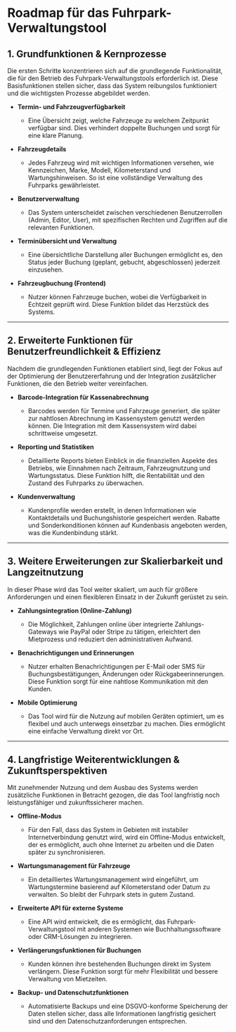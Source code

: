 # Roadmap für das Fuhrpark-Verwaltungstool

## 1. Grundfunktionen & Kernprozesse
Die ersten Schritte konzentrieren sich auf die grundlegende Funktionalität, die für den Betrieb des Fuhrpark-Verwaltungstools erforderlich ist. Diese Basisfunktionen stellen sicher, dass das System reibungslos funktioniert und die wichtigsten Prozesse abgebildet werden.

- **Termin- und Fahrzeugverfügbarkeit**
  - Eine Übersicht zeigt, welche Fahrzeuge zu welchem Zeitpunkt verfügbar sind. Dies verhindert doppelte Buchungen und sorgt für eine klare Planung.
  
- **Fahrzeugdetails**
  - Jedes Fahrzeug wird mit wichtigen Informationen versehen, wie Kennzeichen, Marke, Modell, Kilometerstand und Wartungshinweisen. So ist eine vollständige Verwaltung des Fuhrparks gewährleistet.
  
- **Benutzerverwaltung**
  - Das System unterscheidet zwischen verschiedenen Benutzerrollen (Admin, Editor, User), mit spezifischen Rechten und Zugriffen auf die relevanten Funktionen.
  
- **Terminübersicht und Verwaltung**
  - Eine übersichtliche Darstellung aller Buchungen ermöglicht es, den Status jeder Buchung (geplant, gebucht, abgeschlossen) jederzeit einzusehen.
  
- **Fahrzeugbuchung (Frontend)**
  - Nutzer können Fahrzeuge buchen, wobei die Verfügbarkeit in Echtzeit geprüft wird. Diese Funktion bildet das Herzstück des Systems.

---

## 2. Erweiterte Funktionen für Benutzerfreundlichkeit & Effizienz
Nachdem die grundlegenden Funktionen etabliert sind, liegt der Fokus auf der Optimierung der Benutzererfahrung und der Integration zusätzlicher Funktionen, die den Betrieb weiter vereinfachen.

- **Barcode-Integration für Kassenabrechnung**
  - Barcodes werden für Termine und Fahrzeuge generiert, die später zur nahtlosen Abrechnung im Kassensystem genutzt werden können. Die Integration mit dem Kassensystem wird dabei schrittweise umgesetzt.
  
- **Reporting und Statistiken**
  - Detaillierte Reports bieten Einblick in die finanziellen Aspekte des Betriebs, wie Einnahmen nach Zeitraum, Fahrzeugnutzung und Wartungsstatus. Diese Funktion hilft, die Rentabilität und den Zustand des Fuhrparks zu überwachen.
  
- **Kundenverwaltung**
  - Kundenprofile werden erstellt, in denen Informationen wie Kontaktdetails und Buchungshistorie gespeichert werden. Rabatte und Sonderkonditionen können auf Kundenbasis angeboten werden, was die Kundenbindung stärkt.

---

## 3. Weitere Erweiterungen zur Skalierbarkeit und Langzeitnutzung
In dieser Phase wird das Tool weiter skaliert, um auch für größere Anforderungen und einen flexibleren Einsatz in der Zukunft gerüstet zu sein.

- **Zahlungsintegration (Online-Zahlung)**
  - Die Möglichkeit, Zahlungen online über integrierte Zahlungs-Gateways wie PayPal oder Stripe zu tätigen, erleichtert den Mietprozess und reduziert den administrativen Aufwand.
  
- **Benachrichtigungen und Erinnerungen**
  - Nutzer erhalten Benachrichtigungen per E-Mail oder SMS für Buchungsbestätigungen, Änderungen oder Rückgabeerinnerungen. Diese Funktion sorgt für eine nahtlose Kommunikation mit den Kunden.
  
- **Mobile Optimierung**
  - Das Tool wird für die Nutzung auf mobilen Geräten optimiert, um es flexibel und auch unterwegs einsetzbar zu machen. Dies ermöglicht eine einfache Verwaltung direkt vor Ort.

---

## 4. Langfristige Weiterentwicklungen & Zukunftsperspektiven
Mit zunehmender Nutzung und dem Ausbau des Systems werden zusätzliche Funktionen in Betracht gezogen, die das Tool langfristig noch leistungsfähiger und zukunftssicherer machen.

- **Offline-Modus**
  - Für den Fall, dass das System in Gebieten mit instabiler Internetverbindung genutzt wird, wird ein Offline-Modus entwickelt, der es ermöglicht, auch ohne Internet zu arbeiten und die Daten später zu synchronisieren.
  
- **Wartungsmanagement für Fahrzeuge**
  - Ein detailliertes Wartungsmanagement wird eingeführt, um Wartungstermine basierend auf Kilometerstand oder Datum zu verwalten. So bleibt der Fuhrpark stets in gutem Zustand.
  
- **Erweiterte API für externe Systeme**
  - Eine API wird entwickelt, die es ermöglicht, das Fuhrpark-Verwaltungstool mit anderen Systemen wie Buchhaltungssoftware oder CRM-Lösungen zu integrieren.
  
- **Verlängerungsfunktionen für Buchungen**
  - Kunden können ihre bestehenden Buchungen direkt im System verlängern. Diese Funktion sorgt für mehr Flexibilität und bessere Verwaltung von Mietzeiten.
  
- **Backup- und Datenschutzfunktionen**
  - Automatisierte Backups und eine DSGVO-konforme Speicherung der Daten stellen sicher, dass alle Informationen langfristig gesichert sind und den Datenschutzanforderungen entsprechen.

